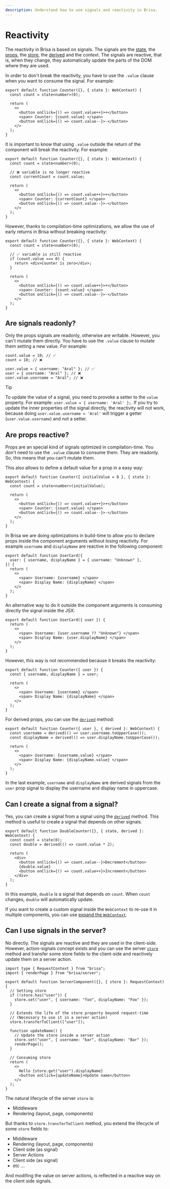 ```yaml
---
description: Understand how to use signals and reactivity in Brisa.
---
```


# Reactivity

The reactivity in Brisa is based on signals. The signals are the [state](/api-reference/components/web-context#state), the [props](/building-your-application/components-details/web-components#props), the [store](/api-reference/components/web-context#store), the [derived](/api-reference/components/web-context#derived) and the context. The signals are reactive, that is, when they change, they automatically update the parts of the DOM where they are used.

In order to don't break the reactivity, you have to use the `.value` clause when you want to consume the signal. For example:

```tsx
export default function Counter({}, { state }: WebContext) {
  const count = state<number>(0);

  return (
    <>
      <button onClick={() => count.value++}>+</button>
      <span> Counter: {count.value} </span>
      <button onClick={() => count.value--}>-</button>
    </>
  );
}
```

It is important to know that using `.value` outside the return of the component will break the reactivity. For example:

```tsx
export default function Counter({}, { state }: WebContext) {
  const count = state<number>(0);

  // ❌ variable is no longer reactive
  const currentCount = count.value;

  return (
    <>
      <button onClick={() => count.value++}>+</button>
      <span> Counter: {currentCount} </span>
      <button onClick={() => count.value--}>-</button>
    </>
  );
}
```

However, thanks to compilation-time optimizations, we allow the use of early returns in Brisa without breaking reactivity:

```tsx
export default function Counter({}, { state }: WebContext) {
  const count = state<number>(0);

  // ✅ variable is still reactive
  if (count.value === 0) {
    return <div>Counter is zero</div>;
  }

  return (
    <>
      <button onClick={() => count.value++}>+</button>
      <span> Counter: {count.value} </span>
      <button onClick={() => count.value--}>-</button>
    </>
  );
}
```

## Are signals readonly?

Only the props signals are readonly, otherwise are writable. However, you can't mutate them directly. You have to use the `.value` clause to mutate them setting a new value. For example:

```tsx
count.value = 10; // ✅
count = 10; // ❌

user.value = { username: "Aral" }; // ✅
user = { username: "Aral" }; // ❌
user.value.username = "Aral"; // ❌
```

> [!TIP]
>
> To update the value of a signal, you need to provoke a setter to the `value` property. For example: `user.value = { username: 'Aral' };`. If you try to update the inner properties of the signal directly, the reactivity will not work, because doing `user.value.username = 'Aral'` will trigger a getter (`user.value.username`) and not a setter.

## Are props reactive?

Props are an special kind of signals optimized in compilation-time. You don't need to use the `.value` clause to consume them. They are readonly. So, this means that you can't mutate them.

This also allows to define a default value for a prop in a easy way:

```tsx
export default function Counter({ initialValue = 0 }, { state }: WebContext) {
  const count = state<number>(initialValue);

  return (
    <>
      <button onClick={() => count.value++}>+</button>
      <span> Counter: {count.value} </span>
      <button onClick={() => count.value--}>-</button>
    </>
  );
}
```

In Brisa we are doing optimizations in build-time to allow you to declare props inside the component arguments without losing reactivity. For example `username` and `displayName` are reactive in the following component:

```tsx
export default function UserCard({
  user: { username, displayName } = { username: "Unknown" },
}) {
  return (
    <>
      <span> Username: {username} </span>
      <span> Display Name: {displayName} </span>
    </>
  );
}
```

An alternative way to do it outside the component arguments is consuming directly the signal inside the JSX:

```tsx
export default function UserCard({ user }) {
  return (
    <>
      <span> Username: {user.username ?? "Unknown"} </span>
      <span> Display Name: {user.displayName} </span>
    </>
  );
}
```

However, this way is not recommended because it breaks the reactivity:

```tsx
export default function Counter({ user }) {
  const { username, displayName } = user;

  return (
    <>
      <span> Username: {username} </span>
      <span> Display Name: {displayName} </span>
    </>
  );
}
```

For derived props, you can use the [`derived`](/api-reference/components/web-context#derived) method:

```tsx
export default function Counter({ user }, { derived }: WebContext) {
  const username = derived(() => user.username.toUpperCase());
  const displayName = derived(() => user.displayName.toUpperCase());

  return (
    <>
      <span> Username: {username.value} </span>
      <span> Display Name: {displayName.value} </span>
    </>
  );
}
```

In the last example, `username` and `displayName` are derived signals from the `user` prop signal to display the username and display name in uppercase.

## Can I create a signal from a signal?

Yes, you can create a signal from a signal using the [`derived`](/building-your-application/components-details/web-components#derived-state-and-props-derived-method) method. This method is useful to create a signal that depends on other signals.

```tsx
export default function DoubleCounter({}, { state, derived }: WebContext) {
  const count = state(0);
  const double = derived(() => count.value * 2);

  return (
    <div>
      <button onClick={() => count.value--}>Decrement</button>
      {double.value}
      <button onClick={() => count.value++}>Increment</button>
    </div>
  );
}
```

In this example, `double` is a signal that depends on `count`. When `count` changes, `double` will automatically update.

If you want to create a custom signal inside the `WebContext` to re-use it in multiple components, you can use [expand the `WebContext`](/api-reference/components/web-context#expanding-the-webcontext).

## Can I use signals in the server?

No directly. The signals are reactive and they are used in the client-side. However, action-signals concept exists and you can use the server [`store`](/building-your-application/components-details/server-components#store-store-method) method and transfer some store fields to the client-side and reactively update them on a server action.

```tsx
import type { RequestContext } from "brisa";
import { renderPage } from "brisa/server";

export default function ServerComponent({}, { store }: RequestContext) {
  // Setting store
  if (!store.has("user")) {
    store.set("user", { username: "foo", displayName: "Foo" });
  }

  // Extends the life of the store property beyond request-time
  // (Necessary to use it in a server action)
  store.transferToClient(["user"]);

  function updateName() {
    // Update the store inside a server action
    store.set("user", { username: "bar", displayName: "Bar" });
    renderPage();
  }

  // Consuming store
  return (
    <>
      Hello {store.get("user").displayName}
      <button onClick={updateName}>Update name</button>
    </>
  );
}
```

The natural lifecycle of the server `store` is:

- Middleware
- Rendering (layout, page, components)

But thanks to `store.transferToClient` method, you extend the lifecycle of some `store` fields to:

- Middleware
- Rendering (layout, page, components)
- Client side (as signal)
- Server Actions
- Client side (as signal)
- etc ...

And modifing the value on server actions, is reflected in a reactive way on the client side signals.
